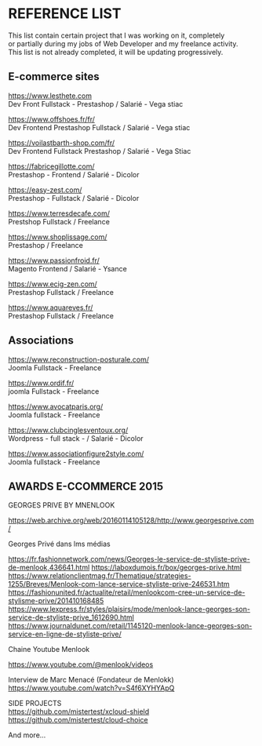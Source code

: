 
# REFERENCE LIST 


This list contain certain project that I was working on it, completely<br>
or partially during my jobs of Web Developer and my freelance activity.<br>
This list is not already completed, it will be updating progressively.



## E-commerce sites

https://www.lesthete.com <br>
Dev Front Fullstack - Prestashop / Salarié - Vega stiac 

https://www.offshoes.fr/fr/ <br>
Dev Frontend Prestashop Fullstack / Salarié - Vega stiac 

https://voilastbarth-shop.com/fr/ <br>
Dev Frontend Fullstack Prestashop / Salarié - Vega Stiac

https://fabricegillotte.com/ <br>
Prestashop - Frontend / Salarié - Dicolor

https://easy-zest.com/ <br>
Prestashop - Fullstack / Salarié - Dicolor

https://www.terresdecafe.com/<br>
Prestshop Fullstack  / Freelance 

https://www.shoplissage.com/<br>
Prestashop / Freelance

https://www.passionfroid.fr/ <br>
Magento  Frontend / Salarié - Ysance

https://www.ecig-zen.com/<br>
Prestashop Fullstack /  Freelance

https://www.aquareves.fr/<br>
Prestashop Fullstack /  Freelance


## Associations 

https://www.reconstruction-posturale.com/ <br>
Joomla Fullstack - Freelance

https://www.ordif.fr/ <br>
joomla Fullstack - Freelance

https://www.avocatparis.org/ <br>
Joomla fullstack - Freelance

https://www.clubcinglesventoux.org/ <br>
Wordpress - full stack - / Salarié - Dicolor 

https://www.associationfigure2style.com/ <br>
Joomla fullstack - Freelance


## AWARDS E-CCOMMERCE 2015

GEORGES PRIVE BY MNENLOOK <br>


https://web.archive.org/web/20160114105128/http://www.georgesprive.com/
<br>


Georges Privé dans lms médias <br>


https://fr.fashionnetwork.com/news/Georges-le-service-de-styliste-prive-de-menlook,436641.html
https://laboxdumois.fr/box/georges-prive.html
https://www.relationclientmag.fr/Thematique/strategies-1255/Breves/Menlook-com-lance-service-styliste-prive-246531.htm
https://fashionunited.fr/actualite/retail/menlookcom-cree-un-service-de-stylisme-prive/201410168485
https://www.lexpress.fr/styles/plaisirs/mode/menlook-lance-georges-son-service-de-styliste-prive_1612690.html
https://www.journaldunet.com/retail/1145120-menlook-lance-georges-son-service-en-ligne-de-styliste-prive/

Chaine Youtube Menlook <br>

https://www.youtube.com/@menlook/videos <br>

Interview de Marc Menacé (Fondateur de Menlokk) <br>
https://www.youtube.com/watch?v=S4f6XYHYApQ


SIDE PROJECTS <br>
https://github.com/mistertest/xcloud-shield<br>
https://github.com/mistertest/cloud-choice<br>






And more...

